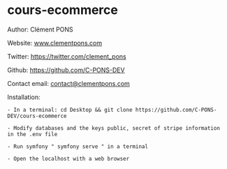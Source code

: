 # cours-ecommerce

Author: Clément PONS 

Website: www.clementpons.com

Twitter: https://twitter.com/clement_pons

Github: https://github.com/C-PONS-DEV

Contact email: contact@clementpons.com

Installation:

    - In a terminal: cd Desktop && git clone https://github.com/C-PONS-DEV/cours-ecommerce
    
    - Modify databases and the keys public, secret of stripe information in the .env file
    
    - Run symfony " symfony serve " in a terminal

    - Open the localhost with a web browser
